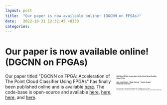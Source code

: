 ```yaml
---
layout: post
title:  "Our paper is now available online! (DGCNN on FPGAs)"
date:   2022-10-31 12:32:45 +0330
categories:
---
```

# Our paper is now available online! (DGCNN on FPGAs)
<img align="right" width="150" src="https://raw.githubusercontent.com/salehjg/DeepPoint-V2-FPGA/master/docs/cover.png">

Our paper titled "DGCNN on FPGA: Acceleration of The Point Cloud Classifier Using FPGAs" has finally been published online and is available [here](https://link.springer.com/article/10.1007/s00034-022-02179-0).
The code-base is open-source and available [here](https://zenodo.org/record/6397222), [here](https://github.com/salehjg/DeepPoint-V2-FPGA), [here](https://github.com/salehjg/Shapenet2_Preparation), and [here](https://github.com/salehjg/MeshToPointcloudFPS).
